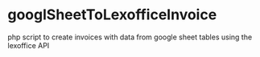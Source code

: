 # googlSheetToLexofficeInvoice
php script to create invoices with data from google sheet tables using the lexoffice API
